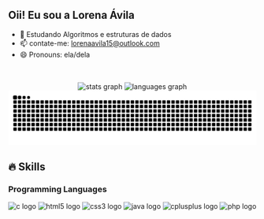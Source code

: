 ## Oii! Eu sou a Lorena Ávila


- 🌱 Estudando Algoritmos e estruturas de dados
- 📫 contate-me: lorenaavila15@outlook.com
- 😄 Pronouns: ela/dela

<br>
<br>


<div align="center">
  <img src="https://github-readme-stats.vercel.app/api?username=Lorenaavila20&hide_title=false&hide_rank=false&show_icons=true&include_all_commits=true&count_private=true&disable_animations=false&theme=dracula&locale=en&hide_border=false&order=1" height="150" alt="stats graph"  />
  <img src="https://github-readme-stats.vercel.app/api/top-langs?username=Lorenaavila20&locale=en&hide_title=false&layout=compact&card_width=320&langs_count=5&theme=dracula&hide_border=false&order=2" height="150" alt="languages graph"  />
  <img src="https://raw.githubusercontent.com/Lorenaavila20/Lorenaavila20/output/snake.svg" alt="Snake animation" />

###
</div>



###


## 🔥 Skills
<!-- Skills: Programming Languages -->
  <div style="flex-basis: 48%;">
    <h3>Programming Languages</h3>
    <img src="https://cdn.jsdelivr.net/gh/devicons/devicon/icons/c/c-original.svg" height="30" width="40" alt="c logo"  />
    <img src="https://cdn.jsdelivr.net/gh/devicons/devicon/icons/html5/html5-original.svg" height="30" width="40" alt="html5 logo"  />
    <img src="https://cdn.jsdelivr.net/gh/devicons/devicon/icons/css3/css3-original.svg" height="30" width="40" alt="css3 logo"  />
    <img src="https://cdn.jsdelivr.net/gh/devicons/devicon/icons/java/java-original.svg"  height="30" width="40" alt="java logo"  />
    <img src="https://cdn.jsdelivr.net/gh/devicons/devicon/icons/cplusplus/cplusplus-original.svg"  height="30" width="40" alt="cplusplus logo"  />
    <img src="https://cdn.jsdelivr.net/gh/devicons/devicon/icons/php/php-original.svg"  height="30" width="40" alt="php logo"  />
  </div>



